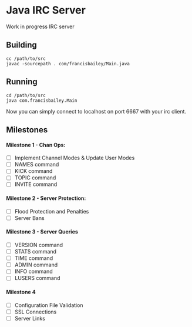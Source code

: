 # Java IRC Server
Work in progress IRC server

## Building

```
cc /path/to/src
javac -sourcepath . com/francisbailey/Main.java
```

## Running

```
cd /path/to/src
java com.francisbailey.Main
```

Now you can simply connect to localhost on port 6667 with your irc client.


## Milestones
#### Milestone 1 - Chan Ops:
- [ ] Implement Channel Modes & Update User Modes
- [ ] NAMES command
- [ ] KICK command
- [ ] TOPIC command
- [ ] INVITE command

#### Milestone 2 - Server Protection:
- [ ] Flood Protection and Penalties
- [ ] Server Bans

#### Milestone 3 - Server Queries
- [ ] VERSION command
- [ ] STATS command
- [ ] TIME command
- [ ] ADMIN command
- [ ] INFO command
- [ ] LUSERS command

#### Milestone 4
- [ ] Configuration File Validation
- [ ] SSL Connections
- [ ] Server Links